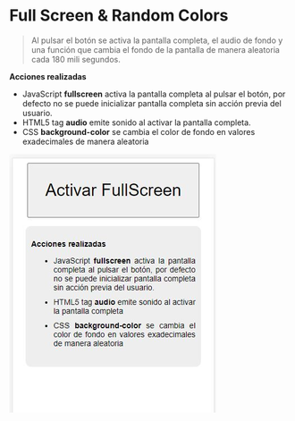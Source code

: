 # Full Screen & Random Colors

> Al pulsar el botón se activa la pantalla completa, el audio de fondo y una función que cambia el fondo de la pantalla de manera aleatoria cada 180 mili segundos.

**Acciones realizadas**
- JavaScript <strong>fullscreen</strong> activa la pantalla completa al pulsar el botón, por defecto no se puede inicializar pantalla completa sin acción previa del usuario.
- HTML5 tag <strong>audio</strong> emite sonido al activar la pantalla completa.
- CSS <strong>background-color</strong> se cambia el color de fondo en valores exadecimales de manera aleatoria

![Screenshot](FullScreenColors.jpg)